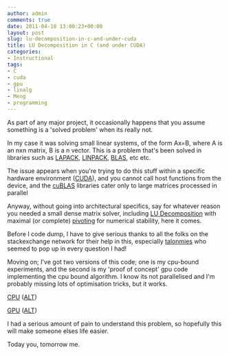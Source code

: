 ```yaml
---
author: admin
comments: true
date: 2011-04-18 13:00:23+00:00
layout: post
slug: lu-decomposition-in-c-and-under-cuda
title: LU Decomposition in C (and under CUDA)
categories:
- Instructional
tags:
- C
- cuda
- gpu
- linalg
- Meng
- programming
---
```


As part of any major project, it occasionally happens that you assume something is a 'solved problem' when its really not.

In my case it was solving small linear systems, of the form Ax=B, where A is an nxn matrix, B is a n vector. This is a problem that's been solved in libraries such as [LAPACK](http://www.netlib.org/lapack/), [LINPACK](http://www.netlib.org/linpack/), [BLAS](http://www.netlib.org/blas/), etc etc.

The issue appears when you're trying to do this stuff within a specific hardware environment ([CUDA](http://www.andrewbolster.info/tag/cuda/)), and you cannot call host functions from the device, and the [cuBLAS](http://www.gsic.titech.ac.jp/~ccwww/tebiki/tesla_e/tesla5_e.html) libraries cater only to large matrices processed in parallel

Anyway, without going into architectural specifics, say for whatever reason you needed a small dense matrix solver, including [LU Decomposition](http://en.wikipedia.org/wiki/LU_decomposition) with maximal (or complete) [pivoting](http://en.wikipedia.org/wiki/Pivot_element#Partial_and_complete_pivoting) for numerical stability, here it comes.

Before I code dump, I have to give serious thanks to all the folks on the stackexchange network for their help in this, especially [talonmies](http://stackoverflow.com/users/681865/talonmies) who seemed to pop up in every question I had!

Moving on; I've got two versions of this code; one is my cpu-bound experiments, and the second is my 'proof of concept' gpu code implementing the cpu bound algorithm. I know its not parallelised and I'm probably missing lots of optimisation tricks, but it works.

[CPU](http://paste.ubuntu.com/595501/) ([ALT](http://pastebin.com/Kz8CKZS7))

[GPU](http://paste.ubuntu.com/615403/) ([ALT](http://pastebin.com/jEvJDmdt))

I had a serious amount of pain to understand this problem, so hopefully this will make someone elses life easier.

Today you, tomorrow me.
